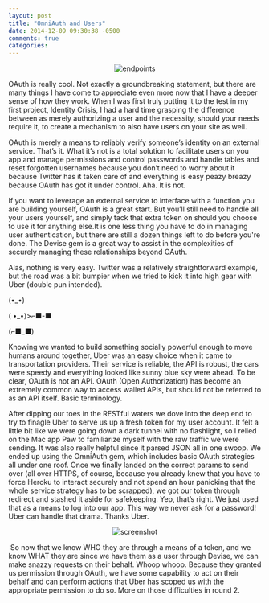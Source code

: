 ```yaml
---
layout: post
title: "OmniAuth and Users"
date: 2014-12-09 09:30:38 -0500
comments: true
categories:
---
```


<p align="center"><img src="http://cl.ly/image/2C1l2U0W1G2o/omniauth.png" alt="endpoints" /></p>

OAuth is really cool. Not exactly a groundbreaking statement, but there are many things I have come to appreciate even more now that I have a deeper sense of how they work. When I was first truly putting it to the test in my first project, Identity Crisis, I had a hard time grasping the difference between as merely authorizing a user and the necessity, should your needs require it, to create a mechanism to also have users on your site as well.

OAuth is merely a means to reliably verify someone’s identity on an external service. That’s it. What it’s not is a total solution to facilitate users on you app and manage permissions and control passwords and handle tables and reset forgotten usernames because you don’t need to worry about it because Twitter has it taken care of and everything is easy peazy breazy because OAuth has got it under control. Aha. It is not.

If you want to leverage an external service to interface with a function you are building yourself, OAuth is a great start. But you’ll still need to handle all your users yourself, and simply tack that extra token on should you choose to use it for anything else.It is one less thing you have to do in managing user authentication, but there are still a dozen things left to do before you're done. The Devise gem is a great way to assist in the complexities of securely managing these relationships beyond OAuth.

Alas, nothing is very easy. Twitter was a relatively straightforward example, but the road was a bit bumpier when we tried to kick it into high gear with Uber (double pun intended).

(•_•)

( •_•)>⌐■-■

(⌐■_■)


Knowing we wanted to build something socially powerful enough to move humans around together, Uber was an easy choice when it came to transportation providers. Their service is reliable, the API is robust, the cars were speedy and everything looked like sunny blue sky were ahead. To be clear, OAuth is not an API. OAuth (Open Authorization) has become an extremely common way to access walled APIs, but should not be referred to as an API itself. Basic terminology.

After dipping our toes in the RESTful waters we dove into the deep end to try to finagle Uber to serve us up a fresh token for my user account. It felt a little bit like we were going down a dark tunnel with no flashlight, so I relied on the Mac app Paw to familiarize myself with the raw traffic we were sending. It was also really helpful since it parsed JSON all in one swoop. We ended up using the OmniAuth gem, which includes basic OAuth strategies all under one roof. Once we finally landed on the correct params to send over (all over HTTPS, of course, because you already knew that you have to force Heroku to interact securely and not spend an hour panicking that the whole service strategy has to be scrapped), we got our token through redirect and stashed it aside for safekeeping. Yep, that’s right. We just used that as a means to log into our app. This way we never ask for a password! Uber can handle that drama. Thanks Uber.

<p align="center"><img src="http://cl.ly/image/3L1S2B1i122H/Image%202014-12-09%20at%209.40.11%20AM.png" alt="screenshot" /></p>


 So now that we know WHO they are through a means of a token, and we know WHAT they are since we have them as a user through Devise, we can make snazzy requests on their behalf. Whoop whoop. Because they granted us permission through OAuth, we have some capability to act on their behalf and can perform actions that Uber has scoped us with the appropriate permission to do so. More on those difficulties in round 2.
